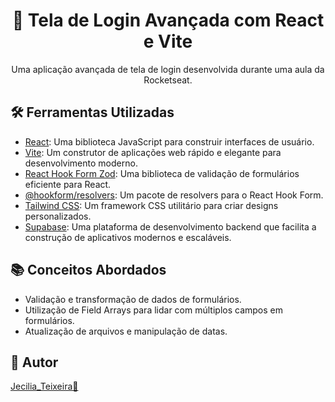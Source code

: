 <div align="center">

# 🚀 Tela de Login Avançada com React e Vite

Uma aplicação avançada de tela de login desenvolvida durante uma aula da Rocketseat.

</div>

## 🛠️ Ferramentas Utilizadas

- [React](https://reactjs.org/): Uma biblioteca JavaScript para construir interfaces de usuário.
- [Vite](https://vitejs.dev/): Um construtor de aplicações web rápido e elegante para desenvolvimento moderno.
- [React Hook Form Zod](https://react-hook-form.com/zod): Uma biblioteca de validação de formulários eficiente para React.
- [@hookform/resolvers](https://react-hook-form.com/resolvers/zod): Um pacote de resolvers para o React Hook Form.
- [Tailwind CSS](https://tailwindcss.com/): Um framework CSS utilitário para criar designs personalizados.
- [Supabase](https://supabase.io/): Uma plataforma de desenvolvimento backend que facilita a construção de aplicativos modernos e escaláveis.

## 📚 Conceitos Abordados

- Validação e transformação de dados de formulários.
- Utilização de Field Arrays para lidar com múltiplos campos em formulários.
- Atualização de arquivos e manipulação de datas.

## 🌟 Autor

[Jecilia_Teixeira🌺](https://github.com/jecilia)

